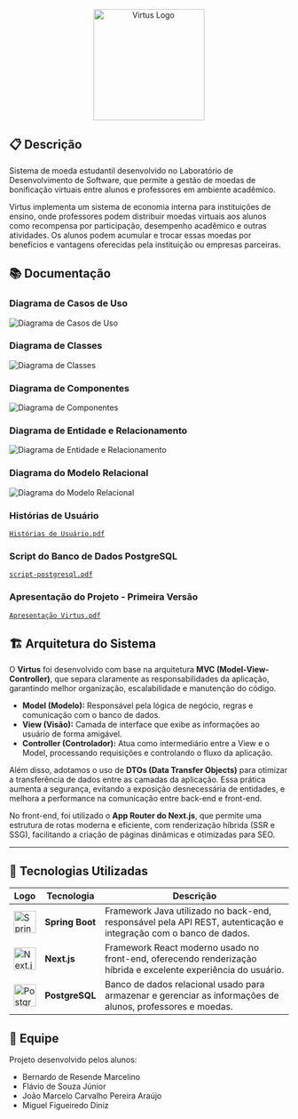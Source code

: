 <div align="center">
  <img src="Documentação/Imagens/logo-virtus.png" alt="Virtus Logo" height="200"/>
</div>

## 📋 Descrição
Sistema de moeda estudantil desenvolvido no Laboratório de Desenvolvimento de Software, que permite a gestão de moedas de bonificação virtuais entre alunos e professores em ambiente acadêmico.

Virtus  implementa um sistema de economia interna para instituições de ensino, onde professores podem distribuir moedas virtuais aos alunos como recompensa por participação, desempenho acadêmico e outras atividades. Os alunos podem acumular e trocar essas moedas por benefícios e vantagens oferecidas pela instituição ou empresas parceiras. 

## 📚 Documentação

### Diagrama de Casos de Uso
![Diagrama de Casos de Uso](Documentação/Diagramas/Diagrama%20de%20Casos%20de%20Uso.jpeg)

### Diagrama de Classes
![Diagrama de Classes](Documentação/Diagramas/Diagrama%20de%20Classes.png)

### Diagrama de Componentes
![Diagrama de Componentes](Documentação/Diagramas/Diagrama%20de%20Componentes.png)

### Diagrama de Entidade e Relacionamento
![Diagrama de Entidade e Relacionamento](Documentação/Diagramas/Diagrama%20de%20Entidade%20e%20Relacionamento.jpeg)

### Diagrama do Modelo Relacional
![Diagrama do Modelo Relacional](Documentação/Diagramas/Diagrama%20do%20Modelo%20Relacional.png)

### Histórias de Usuário
 [`Histórias de Usuário.pdf`](Documentação/Diagramas/Histórias%20de%20Usuário.pdf)

### Script do Banco de Dados PostgreSQL
[`script-postgresql.pdf`](Documentação/Scripts/script-postgresql.sql)

### Apresentação do Projeto - Primeira Versão
[`Apresentação Virtus.pdf`](Documentação/Apresentação/Apresentação%20Virtus.pdf)


## 🏗️ Arquitetura do Sistema

O **Virtus** foi desenvolvido com base na arquitetura **MVC (Model-View-Controller)**, que separa claramente as responsabilidades da aplicação, garantindo melhor organização, escalabilidade e manutenção do código.

- **Model (Modelo):** Responsável pela lógica de negócio, regras e comunicação com o banco de dados.  
- **View (Visão):** Camada de interface que exibe as informações ao usuário de forma amigável.  
- **Controller (Controlador):** Atua como intermediário entre a View e o Model, processando requisições e controlando o fluxo da aplicação.  

Além disso, adotamos o uso de **DTOs (Data Transfer Objects)** para otimizar a transferência de dados entre as camadas da aplicação. Essa prática aumenta a segurança, evitando a exposição desnecessária de entidades, e melhora a performance na comunicação entre back-end e front-end.

No front-end, foi utilizado o **App Router do Next.js**, que permite uma estrutura de rotas moderna e eficiente, com renderização híbrida (SSR e SSG), facilitando a criação de páginas dinâmicas e otimizadas para SEO.

---

## 🧩 Tecnologias Utilizadas

| Logo                                                                           | Tecnologia | Descrição |
|--------------------------------------------------------------------------------|-------------|-----------|
| <img src="Documentação/Imagens/spring.png" alt="Spring Boot" height="40"/>     | **Spring Boot** | Framework Java utilizado no back-end, responsável pela API REST, autenticação e integração com o banco de dados. |
| <img src="Documentação/Imagens/nextjs.png" alt="Next.js" height="40"/>         | **Next.js** | Framework React moderno usado no front-end, oferecendo renderização híbrida e excelente experiência do usuário. |
| <img src="Documentação/Imagens/postgreesql.png" alt="PostgreSQL" height="40"/> | **PostgreSQL** | Banco de dados relacional usado para armazenar e gerenciar as informações de alunos, professores e moedas. |



## 👥 Equipe
Projeto desenvolvido pelos alunos:
- Bernardo de Resende Marcelino
- Flávio de Souza Júnior
- João Marcelo Carvalho Pereira Araújo
- Miguel Figueiredo Diniz
